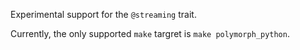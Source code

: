 Experimental support for the `@streaming` trait. 

Currently, the only supported `make` targret is `make polymorph_python`. 
